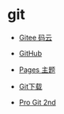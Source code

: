 # git


<div id = "首"></div>
<script src = "../js/首.js"></script>


* [Gitee 码云](https://gitee.com/)


* [GitHub](https://github.com/)
* [Pages 主题](https://pages.github.com/themes/)


* [Git下载](https://git-scm.com/)
* [Pro Git 2nd](https://git-scm.com/book/zh/v2)
